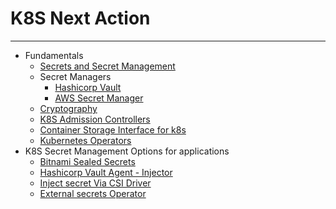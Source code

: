 # K8S Next Action
---

- Fundamentals
  - [Secrets and Secret Management](https://github.com/swarajitroy/k8s-secret-management/blob/main/secretmanagers/index.md) 
  - Secret Managers  
    - [Hashicorp Vault](https://github.com/swarajitroy/hashicorp-vault/blob/main/hashicorp-vault/index.md) 
    - [AWS Secret Manager](https://github.com/swarajitroy/k8s-secret-management/tree/main/aws-secretmanager/index.md)
  - [Cryptography](https://github.com/swarajitroy/k8s-secret-management/tree/main/cryptography) 
  - [K8S Admission Controllers](https://github.com/swarajitroy/k8s-secret-management/tree/main/k8s-admissioncontrollers)
  - [Container Storage Interface for k8s](https://github.com/swarajitroy/k8s-secret-management/blob/main/k8s-csi/index.md)
  - [Kubernetes Operators](https://github.com/swarajitroy/k8s-secret-management/tree/main/k8s-operator)
- K8S Secret Management Options for applications
  - [Bitnami Sealed Secrets](https://github.com/swarajitroy/k8s-next-action/blob/main/bitnami-sealedsecrets/index.md)
  - [Hashicorp Vault Agent - Injector](https://github.com/swarajitroy/k8s-secret-management/blob/main/vault-agent-injector/index.md)
  - [Inject secret Via CSI Driver](https://github.com/swarajitroy/k8s-secret-management/blob/main/secretstore-csidriver-vault/index.md)
  - [External secrets Operator](https://github.com/swarajitroy/k8s-next-action/blob/main/external-secrets-operator/index.md)
